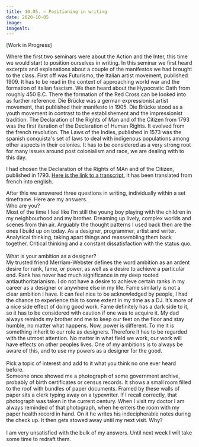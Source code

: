 ```yaml
---
title: 10.05. – Positioning in writing
date: 2020-10-05
image: 
imageAlt: 
---
```


[Work in Progress]

Where the first two seminars were about the Action and the Inter, this time we would start to position ourselves in writing. In this seminar we first heard excerpts and explanations about a couple of the manifestos we had brought to the class. First off was Futurismo, the Italian artist movement, published 1909. It has to be read in the context of approaching world war and the formation of italian fascism. We then heard about the Hypocratic Oath from roughly 450 B.C. There the formation of the
Red Cross can be looked into as further reference. Die Brücke was a german expressionist artist movement, that published their manifesto in 1905. Die Brücke stood as a youth movement in contrast to the establishement and the impressionist tradition. The Declaration of the Rights of Man and of the Citizen from 1793 was the first iteration of the Declaration of Human Rights. It evolved from the french revolution. The Laws of the Indies, published in 1573 was the spanish conquista's set of
laws to deal with indigenous populations among other aspects in their colonies. It has to be considered as a very strong root for many issues around post colonialism and race, we are dealing with to this day.<br />

I had chosen the Declaration of the Rights of MAn and of the Citizen, published in 1793.
[Here is the link to a transcript.](https://www.conseil-constitutionnel.fr/sites/default/files/as/root/bank_mm/anglais/cst2.pdf) It has been translated from french into english.

After this we answered three questions in writing, individually within a set timeframe. Here are my answers.
<br />
Who are you?<br />
Most of the time I feel like I’m still the young boy playing with the children in my neighbourhood and my brother. Dreaming up lively, complex worlds and scenes from thin air. Arguably the thought patterns I used back then are the ones I build up on today. As a designer, programmer, artist and writer.
Analytical thinking, taking apart things and reassembling them back together. Critical thinking and a constant dissatisfaction with the status quo.<br />
<br />
What is your ambition as a designer?<br />
My trusted friend Merriam-Webster defines the word ambition as an ardent desire for rank, fame, or power, as well as a desire to achieve a particular end.
Rank has never had much significance in my deep rooted antiauthoritarianism. I do not have a desire to achieve certain ranks in my career as a designer or anywhere else in my life. Fame similarly is not a clear ambition I have. It can feel nice to be acknowledged by people, I had the chance to experience this to some extent in my time as a DJ. It’s more of a nice side effect of doing good work. Fame definitely has a dark side to it, so it has to be considered with caution if one was to
acquire it. My dad always reminds my brother and me to keep our feet on the floor and stay humble, no matter what happens.
Now, power is different. To me it is something inherit to our role as designers. Therefore it has to be regarded with the utmost attention. No matter in what field we work, our work will have effects on other peoples lives. One of my ambitions is to always be aware of this, and to use my powers as a designer for the good.<br />
<br />
Pick a topic of interest and add to it what you think no one ever heard before.<br />
Someone once showed me a photograph of some government archive, probably of birth certificates or census records. It shows a small room filled to the roof with bundles of paper documents. Framed by these walls of paper sits a clerk typing away on a typewriter. If I recall correctly, that photograph was taken in the current century. When I visit my doctor I am always reminded of that photograph, when he enters the room with my paper health record in hand. On it he writes his indecipherable
notes during the check up. It then gets stowed away until my next visit. Why?<br />
<br />
I am very unsatisfied with the bulk of my answers. Until next week I will take some time to redraft them.
